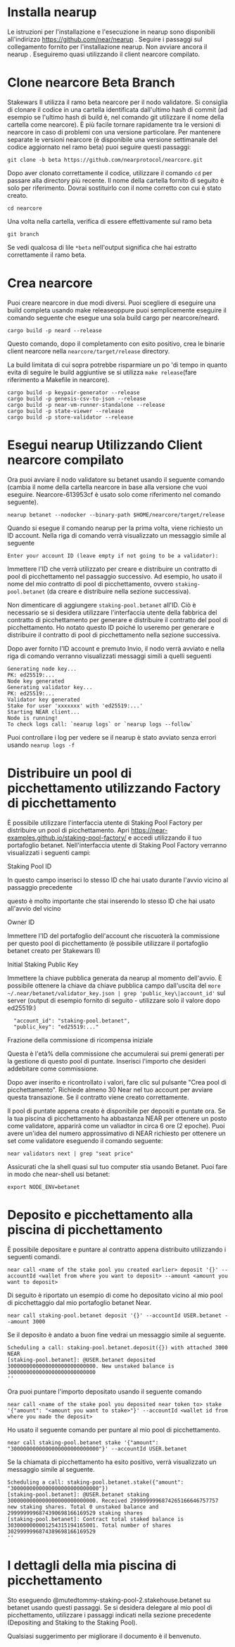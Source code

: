 # Installa nearup
Le istruzioni per l'installazione e l'esecuzione in nearup sono disponibili all'indirizzo https://github.com/near/nearup . Seguire i passaggi sul collegamento fornito per l'installazione nearup. Non avviare ancora il nearup . Eseguiremo quasi utilizzando il client nearcore compilato.

# Clone nearcore Beta Branch
Stakewars II utilizza il ramo beta nearcore per il nodo validatore. Si consiglia di clonare il codice in una cartella identificata dall'ultimo hash di commit (ad esempio se l'ultimo hash di build è, nel comando git utilizzare il nome della cartella come nearcore). È più facile tornare rapidamente tra le versioni di nearcore in caso di problemi con una versione particolare. Per mantenere separate le versioni nearcore (è disponibile una versione settimanale del codice aggiornato nel ramo beta) puoi seguire questi passaggi:

```
git clone -b beta https://github.com/nearprotocol/nearcore.git
```
Dopo aver clonato correttamente il codice, utilizzare il comando `cd` per passare alla directory più recente. Il nome della cartella fornito di seguito è solo per riferimento. Dovrai sostituirlo con il nome corretto con cui è stato creato.
```
cd nearcore
```
Una volta nella cartella, verifica di essere effettivamente sul ramo beta
```
git branch
```
Se vedi qualcosa di lile `*beta` nell'output significa che hai estratto correttamente il ramo beta.

# Crea nearcore
Puoi creare nearcore in due modi diversi. Puoi scegliere di eseguire una build completa usando make releaseoppure puoi semplicemente eseguire il comando seguente che esegue una sola build cargo per nearcore/neard.
```
cargo build -p neard --release
```
Questo comando, dopo il completamento con esito positivo, crea le binarie client nearcore nella `nearcore/target/release` directory.

La build limitata di cui sopra potrebbe risparmiare un po 'di tempo in quanto evita di seguire le build aggiuntive se si utilizza `make release`(fare riferimento a Makefile in nearcore).
```
cargo build -p keypair-generator --release
cargo build -p genesis-csv-to-json --release
cargo build -p near-vm-runner-standalone --release
cargo build -p state-viewer --release
cargo build -p store-validator --release
```
# Esegui nearup Utilizzando Client nearcore compilato
Ora puoi avviare il nodo validatore su betanet usando il seguente comando (cambia il nome della cartella nearcore in base alla versione che vuoi eseguire. Nearcore-613953cf è usato solo come riferimento nel comando seguente).
```
nearup betanet --nodocker --binary-path $HOME/nearcore/target/release
```
Quando si esegue il comando nearup per la prima volta, viene richiesto un ID account. Nella riga di comando verrà visualizzato un messaggio simile al seguente
```
Enter your account ID (leave empty if not going to be a validator):
```
Immettere l'ID che verrà utilizzato per creare e distribuire un contratto di pool di picchettamento nel passaggio successivo. Ad esempio, ho usato il nome del mio contratto di pool di picchettamento, ovvero `staking-pool.betanet` (da creare e distribuire nella sezione successiva).

Non dimenticare di aggiungere `staking-pool.betanet` all'ID. Ciò è necessario se si desidera utilizzare l'interfaccia utente della fabbrica del contratto di picchettamento per generare e distribuire il contratto del pool di picchettamento. Ho notato questo ID poiché lo useremo per generare e distribuire il contratto di pool di picchettamento nella sezione successiva.

Dopo aver fornito l'ID account e premuto Invio, il nodo verrà avviato e nella riga di comando verranno visualizzati messaggi simili a quelli seguenti
```
Generating node key...
PK: ed25519:...
Node key generated
Generating validator key...
PK: ed25519:...
Validator key generated
Stake for user 'xxxxxxx' with 'ed25519:...'
Starting NEAR client...
Node is running! 
To check logs call: `nearup logs` or `nearup logs --follow`
```
Puoi controllare i log per vedere se il nearup è stato avviato senza errori usando `nearup logs -f`

# Distribuire un pool di picchettamento utilizzando Factory di picchettamento

È possibile utilizzare l'interfaccia utente di Staking Pool Factory per distribuire un pool di picchettamento. Apri https://near-examples.github.io/staking-pool-factory/ e accedi utilizzando il tuo portafoglio betanet. Nell'interfaccia utente di Staking Pool Factory verranno visualizzati i seguenti campi:

Staking Pool ID

In questo campo inserisci lo stesso ID che hai usato durante l'avvio vicino al passaggio precedente

questo è molto importante che stai inserendo lo stesso ID che hai usato all'avvio del vicino

Owner ID

Immettere l'ID del portafoglio dell'account che riscuoterà la commissione per questo pool di picchettamento (è possibile utilizzare il portafoglio betanet creato per Stakewars II)

Initial Staking Public Key

Immettere la chiave pubblica generata da nearup al momento dell'avvio. È possibile ottenere la chiave da chiave pubblica campo dall'uscita del `more ~/.near/betanet/validator_key.json | grep 'public_key\|account_id'` sul server (output di esempio fornito di seguito - utilizzare solo il valore dopo ed25519:)
```
  "account_id": "staking-pool.betanet",
  "public_key": "ed25519:..."
```
Frazione della commissione di ricompensa iniziale

Questa è l'età% della commissione che accumulerai sui premi generati per la gestione di questo pool di puntate. Inserisci l'importo che desideri addebitare come commissione.

Dopo aver inserito e ricontrollato i valori, fare clic sul pulsante "Crea pool di picchettamento". Richiede almeno 30 Near nel tuo account per avviare questa transazione. Se il contratto viene creato correttamente.

Il pool di puntate appena creato è disponibile per depositi e puntate ora. Se la tua piscina di picchettamento ha abbastanza NEAR per ottenere un posto come validatore, apparirà come un valiadtor in circa 6 ore (2 epoche). Puoi avere un'idea del numero approssimativo di NEAR richiesto per ottenere un set come validatore eseguendo il comando seguente:
```
near validators next | grep "seat price"
```
Assicurati che la shell quasi sul tuo computer stia usando Betanet. Puoi fare in modo che near-shell usi betanet:
```
export NODE_ENV=betanet
```
# Deposito e picchettamento alla piscina di picchettamento
È possibile depositare e puntare al contratto appena distribuito utilizzando i seguenti comandi.
```
near call <name of the stake pool you created earlier> deposit '{}' --accountId <wallet from where you want to deposit> --amount <amount you want to deposit>
```
Di seguito è riportato un esempio di come ho depositato vicino al mio pool di picchettaggio dal mio portafoglio betanet Near.
```
near call staking-pool.betanet deposit '{}' --accountId USER.betanet --amount 3000
```
Se il deposito è andato a buon fine vedrai un messaggio simile al seguente.
```
Scheduling a call: staking-pool.betanet.deposit({}) with attached 3000 NEAR
[staking-pool.betanet]: @USER.betanet deposited 3000000000000000000000000000. New unstaked balance is 3000000000000000000000000000
''
```
Ora puoi puntare l'importo depositato usando il seguente comando
```
near call <name of the stake pool you deposited near token to> stake '{"amount": "<amount you want to stake>"}' --accountId <wallet id from where you made the deposit>
```
Ho usato il seguente comando per puntare al mio pool di picchettamento.
```
near call staking-pool.betanet stake '{"amount": "3000000000000000000000000000"}' --accountId USER.betanet
```
Se la chiamata di picchettamento ha esito positivo, verrà visualizzato un messaggio simile al seguente.
```
Scheduling a call: staking-pool.betanet.stake({"amount": "3000000000000000000000000000"})
[staking-pool.betanet]: @USER.betanet staking 3000000000000000000000000000. Received 2999999996874265166646757757 new staking shares. Total 0 unstaked balance and 2999999996874390698166169529 staking shares
[staking-pool.betanet]: Contract total staked balance is 3030000000001254315194165001. Total number of shares 3029999996874389698166169529
''
```
# I dettagli della mia piscina di picchettamento

Sto eseguendo @mutedtommy-staking-pool-2.stakehouse.betanet su betanet usando questi passaggi. Se si desidera delegare al mio pool di picchettamento, utilizzare i passaggi indicati nella sezione precedente (Depositing and Staking to the Staking Pool).

Qualsiasi suggerimento per migliorare il documento è il benvenuto.
